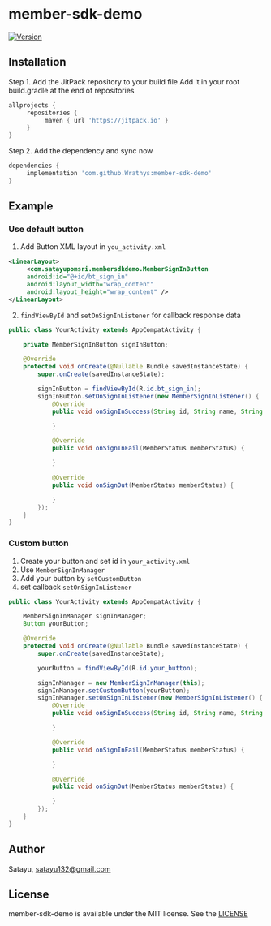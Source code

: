 # member-sdk-demo

[![Version](https://jitpack.io/v/Wrathys/member-sdk-demo.svg)](https://jitpack.io/#Wrathys/member-sdk-demo)

## Installation

Step 1. Add the JitPack repository to your build file
Add it in your root build.gradle at the end of repositories
```gradle
allprojects {
     repositories {
          maven { url 'https://jitpack.io' }
     }
}
```
Step 2. Add the dependency and sync now
```gradle
dependencies {
     implementation 'com.github.Wrathys:member-sdk-demo'
}
```

## Example

### Use default button
1.  Add Button XML layout in `you_activity.xml`
```xml
<LinearLayout>
     <com.satayupomsri.membersdkdemo.MemberSignInButton
     android:id="@+id/bt_sign_in"
     android:layout_width="wrap_content"
     android:layout_height="wrap_content" />
</LinearLayout>
```
2. `findViewById` and `setOnSignInListener` for callback response data
```java
public class YourActivity extends AppCompatActivity {

    private MemberSignInButton signInButton;

    @Override
    protected void onCreate(@Nullable Bundle savedInstanceState) {
        super.onCreate(savedInstanceState);

        signInButton = findViewById(R.id.bt_sign_in);
        signInButton.setOnSignInListener(new MemberSignInListener() {
            @Override
            public void onSignInSuccess(String id, String name, String thumbnail) {

            }

            @Override
            public void onSignInFail(MemberStatus memberStatus) {

            }

            @Override
            public void onSignOut(MemberStatus memberStatus) {

            }
        });
    }
}
```

### Custom button
1. Create your button and set id in `your_activity.xml`
2. Use `MemberSignInManager`
3. Add your button by `setCustomButton`
4. set callback `setOnSignInListener`
```java
public class YourActivity extends AppCompatActivity {

    MemberSignInManager signInManager;
    Button yourButton;

    @Override
    protected void onCreate(@Nullable Bundle savedInstanceState) {
        super.onCreate(savedInstanceState);

        yourButton = findViewById(R.id.your_button);

        signInManager = new MemberSignInManager(this);
        signInManager.setCustomButton(yourButton);
        signInManager.setOnSignInListener(new MemberSignInListener() {
            @Override
            public void onSignInSuccess(String id, String name, String thumbnail) {

            }

            @Override
            public void onSignInFail(MemberStatus memberStatus) {

            }

            @Override
            public void onSignOut(MemberStatus memberStatus) {

            }
        });
    }
}
```

## Author

Satayu, satayu132@gmail.com

## License

member-sdk-demo is available under the MIT license. See the [LICENSE](https://github.com/Wrathys/member-sdk-demo/blob/master/LICENSE)
